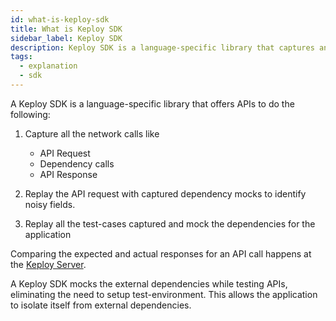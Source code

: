 ```yaml
---
id: what-is-keploy-sdk
title: What is Keploy SDK
sidebar_label: Keploy SDK
description: Keploy SDK is a language-specific library that captures and replays API calls and subsequent network interactions.
tags:
  - explanation
  - sdk
---
```


A Keploy SDK is a language-specific library that offers APIs to do the following:

1. Capture all the network calls like

   - API Request
   - Dependency calls
   - API Response

2. Replay the API request with captured dependency mocks to identify noisy fields.
3. Replay all the test-cases captured and mock the dependencies for the application

Comparing the expected and actual responses for an API call happens at the [Keploy Server](/docs/go/installation).

A Keploy SDK mocks the external dependencies while testing APIs, eliminating the need to setup test-environment.
This allows the application to isolate itself from external dependencies.
